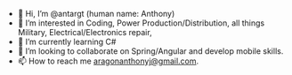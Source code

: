 - 👋 Hi, I’m @antargt (human name: Anthony)
- 👀 I’m interested in Coding, Power Production/Distribution, all things Military, Electrical/Electronics repair,
- 🌱 I’m currently learning C#
- 💞️ I’m looking to collaborate on Spring/Angular and develop mobile skills.
- 📫 How to reach me aragonanthonyj@gmail.com.

<!---
antargt/antargt is a ✨ special ✨ repository because its `README.md` (this file) appears on your GitHub profile.
You can click the Preview link to take a look at your changes.
--->
